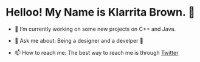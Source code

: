# Helloo! My Name is Klarrita Brown. 👋

- 🔭 I’m currently working on some new projects on C++ and Java.

- 💬 Ask me about: Being a designer and a develper 🦄

- 📫 How to reach me: The best way to reach me is through [Twitter](https://twitter.com/tezfiles4free)



<!--
**kbroowwn/kbroowwn** is a ✨ _special_ ✨ repository because its `README.md` (this file) appears on your GitHub profile.

Here are some ideas to get you started:

- 🔭 I’m currently working on ...
- 🌱 I’m currently learning ...
- 👯 I’m looking to collaborate on ...
- 🤔 I’m looking for help with ...
- 💬 Ask me about ...
- 📫 How to reach me: ...
- 😄 Pronouns: ...
- ⚡ Fun fact: ...
-->
